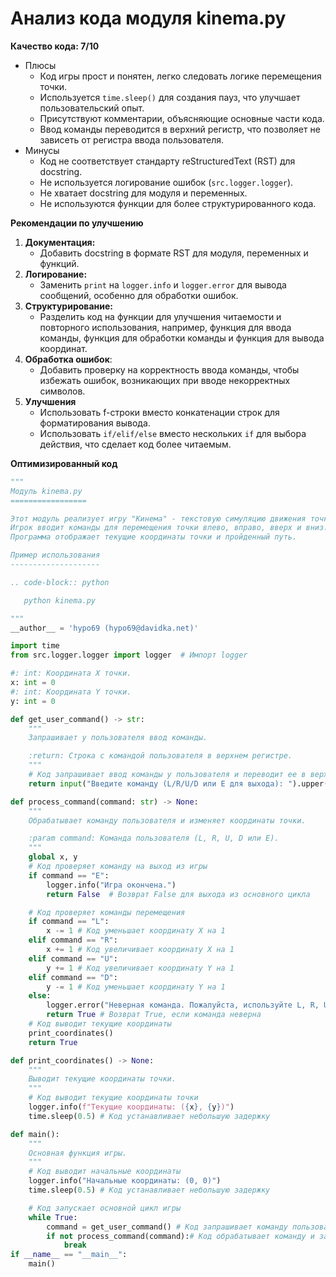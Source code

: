 # Анализ кода модуля kinema.py

**Качество кода: 7/10**
-  Плюсы
    - Код игры прост и понятен, легко следовать логике перемещения точки.
    - Используется `time.sleep()` для создания пауз, что улучшает пользовательский опыт.
    - Присутствуют комментарии, объясняющие основные части кода.
    - Ввод команды переводится в верхний регистр, что позволяет не зависеть от регистра ввода пользователя.
-  Минусы
    - Код не соответствует стандарту reStructuredText (RST) для docstring.
    - Не используется логирование ошибок (`src.logger.logger`).
    - Не хватает docstring для модуля и переменных.
    - Не используются функции для более структурированного кода.

**Рекомендации по улучшению**
1. **Документация:**
   - Добавить docstring в формате RST для модуля, переменных и функций.
2. **Логирование:**
   - Заменить `print` на `logger.info` и `logger.error` для вывода сообщений, особенно для обработки ошибок.
3. **Структурирование:**
   -  Разделить код на функции для улучшения читаемости и повторного использования, например, функция для ввода команды, функция для обработки команды и функция для вывода координат.
4. **Обработка ошибок**:
   - Добавить проверку на корректность ввода команды, чтобы избежать ошибок, возникающих при вводе некорректных символов.
5. **Улучшения**
   -  Использовать f-строки вместо конкатенации строк для форматирования вывода.
   - Использовать `if/elif/else` вместо нескольких `if` для выбора действия, что сделает код более читаемым.

**Оптимизированный код**

```python
"""
Модуль kinema.py
=================

Этот модуль реализует игру "Кинема" - текстовую симуляцию движения точки на плоскости.
Игрок вводит команды для перемещения точки влево, вправо, вверх и вниз.
Программа отображает текущие координаты точки и пройденный путь.

Пример использования
--------------------

.. code-block:: python

   python kinema.py

"""
__author__ = 'hypo69 (hypo69@davidka.net)'

import time
from src.logger.logger import logger  # Импорт logger

#: int: Координата X точки.
x: int = 0
#: int: Координата Y точки.
y: int = 0

def get_user_command() -> str:
    """
    Запрашивает у пользователя ввод команды.

    :return: Строка с командой пользователя в верхнем регистре.
    """
    # Код запрашивает ввод команды у пользователя и переводит ее в верхний регистр
    return input("Введите команду (L/R/U/D или E для выхода): ").upper()

def process_command(command: str) -> None:
    """
    Обрабатывает команду пользователя и изменяет координаты точки.

    :param command: Команда пользователя (L, R, U, D или E).
    """
    global x, y
    # Код проверяет команду на выход из игры
    if command == "E":
        logger.info("Игра окончена.")
        return False  # Возврат False для выхода из основного цикла

    # Код проверяет команды перемещения
    if command == "L":
        x -= 1 # Код уменьшает координату X на 1
    elif command == "R":
        x += 1 # Код увеличивает координату X на 1
    elif command == "U":
        y += 1 # Код увеличивает координату Y на 1
    elif command == "D":
        y -= 1 # Код уменьшает координату Y на 1
    else:
        logger.error("Неверная команда. Пожалуйста, используйте L, R, U, D или E.") # Код выводит сообщение об ошибке
        return True # Возврат True, если команда неверна
    # Код выводит текущие координаты
    print_coordinates()
    return True

def print_coordinates() -> None:
    """
    Выводит текущие координаты точки.
    """
    # Код выводит текущие координаты точки
    logger.info(f"Текущие координаты: ({x}, {y})")
    time.sleep(0.5) # Код устанавливает небольшую задержку

def main():
    """
    Основная функция игры.
    """
    # Код выводит начальные координаты
    logger.info("Начальные координаты: (0, 0)")
    time.sleep(0.5) # Код устанавливает небольшую задержку

    # Код запускает основной цикл игры
    while True:
        command = get_user_command() # Код запрашивает команду пользователя
        if not process_command(command):# Код обрабатывает команду и завершает игру, если получена команда выхода
            break
if __name__ == "__main__":
    main()
```